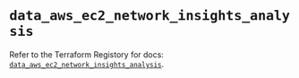 # `data_aws_ec2_network_insights_analysis`

Refer to the Terraform Registory for docs: [`data_aws_ec2_network_insights_analysis`](https://www.terraform.io/docs/providers/aws/d/ec2_network_insights_analysis).
